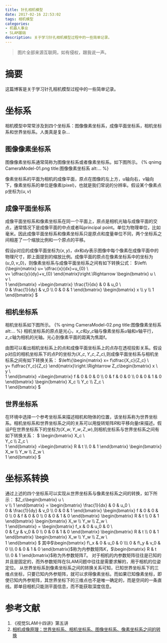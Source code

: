 ```yaml
---
title: 针孔相机模型
date: 2017-02-16 22:53:02
tags: 相机模型
categories:
- 机器人事业
- SLAM基础
description: 关于学习针孔相机模型过程中的一些简单记录。
---
```

<!-- more -->

> 图片全部来源互联网，如有侵权，跟我说一声。

# 摘要
这篇博客是关于学习针孔相机模型过程中的一些简单记录。

# 坐标系
相机模型中常常涉及到四个坐标系：图像像素坐标系，成像平面坐标系，相机坐标系和世界坐标系。人类真是复杂...

## 图像像素坐标系
图像像素坐标系通常简称为图像坐标系或者像素坐标系。如下图所示。
{% qnimg CameraModel-01.png title:图像像素坐标系 alt:... %}

像素坐标系的平面为相机的成像平面，原点在图像的左上方，u轴向右，v轴向下，像素坐标系的单位是像素(pixel)，也就是我们常说的分辨率。假设某个像素点p坐标为$(u,v)$


## 成像平面坐标系
成像平面坐标系和像素坐标系在同一个平面上，原点是相机光轴与成像平面的交点，通常情况下是成像平面的中点或者叫principal point。单位为物理单位，比如毫米。因此成像平面坐标系和像素坐标系只是原点和度量单位不同，两个坐标系之间相差了一个缩放比例和一个原点的平移。

假设p对应的成像平面坐标为$(x,y)$，$dx$和$dy$表示图像中每个像素在成像平面中的物理尺寸，即上面提到的缩放比例。成像平面的原点在像素坐标系中的坐标为$(u\_0, v\_0)$，则像素坐标系与成像平面坐标系之间有如下转换公式：
$\left\\{\begin{matrix}
u= \dfrac{x}{dx}+u\_{0}
\\\
v= \dfrac{y}{dy}+v\_{0}
\end{matrix}\right.\Rightarrow \begin{bmatrix}
u
\\\
v 
\\\
1
\end{bmatrix} =\begin{bmatrix}
\frac{1}{dx} & 0 & u_0 \\\
0 & \frac{1}{dy} & v_0 \\\ 
0 & 0 & 1
\end{bmatrix} \begin{bmatrix}
x
\\\ 
y
\\\ 
1
\end{bmatrix}
$

## 相机坐标系
相机坐标系如下图所示。
{% qnimg CameraModel-02.png title:图像像素坐标系 alt:... %}
相机坐标系的原点是光心，$x\_c$和$y\_c$轴与像素坐标系$u$轴和$v$轴平行，$z\_c$轴为相机的光轴。光心到像素平面的距离为焦距f。

由图可以看出相机坐标系上的点和成像平面坐标系上的点存在透视投影关系。假设p对应的相机坐标系下的点P的坐标为$(X\_c,Y\_c,Z\_c)$,则成像平面坐标系与相机坐标系之间有如下转换关系：
$\left\\{\begin{matrix}
x= f\dfrac{X\_c}{Z\_c}
\\\
y= f\dfrac{Y\_c}{Z\_c}
\end{matrix}\right.\Rightarrow Z\_c\begin{bmatrix}
x
\\\
y 
\\\
1
\end{bmatrix} =\begin{bmatrix}
f & 0 & 0 & 0 \\\ 
0 & f & 0 & 0 \\\ 
0 & 0 & 1 & 0
\end{bmatrix} \begin{bmatrix}
X\_c
\\\ 
Y\_c
\\\ 
Z\_c
\\\
1
\end{bmatrix}
$



## 世界坐标系
在环境中选择一个参考坐标系来描述相机和物体的位置，该坐标系称为世界坐标系。相机坐标系和世界坐标系之间的关系可以用旋转矩阵$R$和平移向量$t$来描述。假设$P$在世界坐标系下的坐标为$(X\_w, Y\_w, Z\_w)$,则相机坐标系与世界坐标系之间有如下转换关系：
$
\begin{bmatrix}
X\_c
\\\
Y\_c 
\\\ 
Z\_c
\\\
1
\end{bmatrix} =\begin{bmatrix}
R & t \\\ 
0 & 1 
\end{bmatrix} \begin{bmatrix}
X\_w
\\\ 
Y\_w
\\\ 
Z\_w
\\\
1
\end{bmatrix}
$


# 坐标系转换

通过上述的四个坐标系可以实现从世界坐标系与像素坐标系之间的转换，如下所示：
$Z_c\begin{bmatrix}
u
\\\
v 
\\\ 
1
\end{bmatrix} = \begin{bmatrix}
\frac{1}{dx} & 0 & u_0 \\\
0 & \frac{1}{dy} & v_0 \\\ 
0 & 0 & 1
\end{bmatrix} \begin{bmatrix}
f & 0 & 0 & 0 \\\ 
0 & f & 0 & 0 \\\ 
0 & 0 & 1 & 0
\end{bmatrix} \begin{bmatrix}
R & t \\\ 
0 & 1  
\end{bmatrix} \begin{bmatrix}
X\_w
\\\ 
Y\_w
\\\ 
Z\_w
\\\
1
\end{bmatrix} = \begin{bmatrix}
f\_x & 0 & u_0 & 0 \\\
0 & f\_y & v_0 & 0 \\\ 
0 & 0 & 1 & 0
\end{bmatrix} \begin{bmatrix}
R & t \\\ 
0 & 1  
\end{bmatrix} \begin{bmatrix}
X\_w
\\\ 
Y\_w
\\\ 
Z\_w
\\\
1
\end{bmatrix}
$
其中$\begin{bmatrix}
f\_x & 0 & u_0 & 0 \\\
0 & f\_y & v_0 & 0 \\\ 
0 & 0 & 1 & 0
\end{bmatrix}$称为内参数矩阵$K$，$\begin{bmatrix}
R & t \\\ 
0 & 1  
\end{bmatrix}$称为外参数矩阵$T$。
对于相机的内参数矩阵往往是已知的并且是固定的，而外参数矩阵在SLAM问题中往往是需要求解的，用于相机的位姿定位。
从世界坐标系到像素坐标系之间的转换关系可知，已知世界坐标系下的三维点坐标，只要已知内外参矩阵，就可以求得像素坐标。而如果已知像素坐标，即使已知内外参矩阵，其世界坐标下的三维点也不是唯一确定的，而是空间的一条直线。即单目相机只能测平面信息，而不能获取深度信息。


# 参考文献
1. 《视觉SLAM十四讲》第五讲
2. [相机成像原理：世界坐标系、相机坐标系、图像坐标系、像素坐标系之间的转换](http://blog.csdn.net/chentravelling/article/details/53558096)








